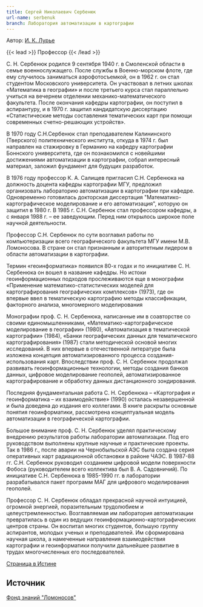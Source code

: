 ```yaml
---
title: Сергей Николаевич Сербенюк 
url-name: serbenuk
branch: Лаборатория автоматизации в картографии
---
```


Автор: [И. К. Лурье](../../../about/staff/lure)

{{< lead >}} Профессор {{< /lead >}}

С. Н. Сербенюк родился 9 сентября 1940 г. в Смоленской области в семье военнослужащего. После службы в Военно-морском флоте, где ему случилось заниматься аэрофотосъемкой, он в 1962 г. он стал студентом Московского университета. Он участвовал в летних школах «Математика в географии» и после третьего курса стал параллельно учиться на вечернем отделении механико-математического факультета. После окончания кафедры картографии, он поступил в аспирантуру, и в 1970 г. защитил кандидатскую диссертацию «Статистические методы составления тематических карт при помощи современных счетно-решающих устройств».

В 1970 году С.Н.Сербенюк стал преподавателем Калининского (Тверского) политехнического института, откуда в 1974 г. был направлен на стажировку в Германию на кафедру картографии Боннского университета, где он познакомился с новейшими достижениями автоматизации в картографии, собрал интересный материал, заложил фундамент для будущих разработок.

В 1976 году профессор К. А. Салищев пригласил С.Н. Сербенюка на должность доцента кафедры картографии МГУ, предложил организовать лабораторию автоматизации в картографии при кафедре. Одновременно готовилась докторская диссертация "Математико-картографическое моделирование и его автоматизация", которую он защитил в 1980 г. В 1985 г. С.Н. Сербенюк стал профессором кафедры, а с января 1988 г. – ее заведующим. Перед ним открылось широкое поле научной деятельности.

Профессор С.Н. Сербенюк по сути возглавил работы по компьютеризации всего географического факультета МГУ имени М.В. Ломоносова. В стране он стал признанным и авторитетным лидером в области автоматизации в картографии.

Термин «геоинформатика» появился 80-х годах и по инициативе С. Н. Сербенюка он вошел в название кафедры. Но истоки геоинформационных подходов прослеживаются еще в монографии «Применение математико-статистических моделей для картографирования географических комплексов» (1973), где он впервые ввел в тематическую картографию методы классификации, факторного анализа, многомерного моделирования

Монографии проф. С. Н. Сербенюка, написанные им в соавторстве со своими единомышленниками, «Математико-картографическое моделирование в географии» (1980), «Автоматизация в тематической картографии» (1984), «Банки географических данных для тематического картографирования» (1987) стали методической основой многих исследований. В них впервые в отечественной литературе была изложена концепция автоматизированного процесса создания-использования карт. Впоследствии проф. С. Н. Сербенюк продолжал развивать геоинформационные технологии, методы создания банков данных, цифровое моделирование геополей, автоматизированное картографирование и обработку данных дистанционного зондирования.

Последняя фундаментальная работа С. Н. Сербенюка – «Картография и геоинформатика – их взаимодействие» (1990) осталась незавершенной и была доведена до издания его коллегами. В книге раскрыты основные понятия геоинформатики, рассмотрена концептуальная модель автоматизации в географической картографии.

Большое внимание проф. С. Н. Сербенюк уделял практическому внедрению результатов работы лаборатории автоматизации. Под его руководством выполнены крупные научные и практические проекты. Так в 1986 г., после аварии на Чернобыльской АЭС была создана серия оперативных карт радиационной обстановки в районе ЧАЭС. В 1987-88 гг. С.Н. Сербенюк руководил созданием цифровой модели поверхности Фобоса (руководителем всего коллектива был В. А. Садовничий). По инициативе С.Н. Сербенюка в 1985-1990 гг. в лаборатории разрабатывался пакет программ МАГ для цифрового моделирования геополей.

Профессор С. Н. Сербенюк обладал прекрасной научной интуицией, огромной энергией, поразительным трудолюбием и целеустремленностью. Возглавляемая им лаборатория автоматизации превратилась в один из ведущих геоинформационно-картографических центров страны. Он воспитал многих студентов, большую группу аспирантов, молодых ученых и преподавателей.  Им сформирована научная школа, а намеченные направления взаимодействия картографии и геоинформатики получили дальнейшее развитие в трудах многочисленных его последователей.

[Страница в Истине](https://istina.msu.ru/workers/432349/)

## Источник

[Фонд знаний "Ломоносов"](http://www.lomonosov-fund.ru/enc/ru/encyclopedia:0142898:article)
